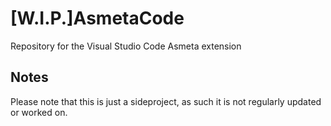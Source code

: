 # [W.I.P.]AsmetaCode
Repository for the Visual Studio Code Asmeta extension

## Notes
Please note that this is just a sideproject, as such it is not regularly updated or worked on. 